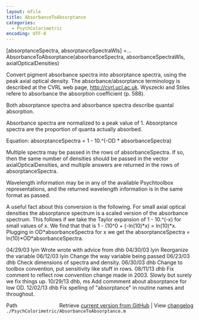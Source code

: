 ```yaml
---
layout: mfile
title: AbsorbanceToAbsorptance
categories:
  - PsychColorimetric
encoding: UTF-8
---
```


\[absorptanceSpectra, absorptanceSpectraWls\] =...
  AbsorbanceToAbsorptance\(absorbanceSpectra, absorbanceSpectraWls, axialOpticalDensities\)

Convert pigment absorbance spectra into absorptance spectra, using the peak axial
optical density.  The absorbance/absorptance terminology is described at the
CVRL web page, http://cvrl.ucl.ac.uk.  Wyszecki and Stiles refere to absorbance
the absorption coefficient \(p. 588\).

Both absorptance spectra and absorbance spectra describe quantal absorption.

Absorbance spectra are normalized to a peak value of 1.
Absorptance spectra are the proportion of quanta actually absorbed.

Equation: absorptanceSpectra = 1 - 10.^\(-OD \* absorbanceSpectra\)

Multiple spectra may be passed in the rows of absorbanceSpectra.  If
so, then the same number of densities should be passed in the vector
axialOpticalDensities, and multiple answers are returned in the rows
of absorptanceSpectra.

Wavelength information may be in any of the available Psychtoolbox representations,
and the returned wavelength information is in the same format as passed.

A useful fact about this conversion is the following.  For small axial optical densities
the absorptance spectrum is a scaled version of the absorbance spectrum.  This follows
if we take the Taylor expansion of 1 - 10.^\(-x\) for small values of x.  We find that
that is 1 - \(10^0 + \(-ln\(10\)\*x\) = ln\(10\)\*x.  Plugging in OD\*absorbanceSpectra for x
we get the absorptanceSpectra = ln\(10\)\*OD\*absorbanceSpectra.


04/29/03 lyin   Wrote wrote with advice from dhb
04/30/03 lyin   Reorganize the variable
06/12/03 lyin   Change the way variable being passed
06/23/03 dhb        Check dimensions of spectra and density.
06/30/03 dhb      Change to toolbox convention, put sensitivity like stuff in rows.
08/11/13 dhb      Fix comment to reflect row convention change made in 2003.  Slowly but surely we fix things up.
10/29/13 dhb, ms  Add commment about absorptance for low OD.
12/02/13 dhb      Fix spelling of "absorptance" in routine names and throughout.


<div class="code_header" style="text-align:right;">
  <span style="float:left;">Path&nbsp;&nbsp;</span> <span class="counter">Retrieve <a href=
  "https://raw.github.com/Psychtoolbox-3/Psychtoolbox-3/beta/./PsychColorimetric/AbsorbanceToAbsorptance.m">current version from GitHub</a> | View <a href=
  "https://github.com/Psychtoolbox-3/Psychtoolbox-3/commits/beta/./PsychColorimetric/AbsorbanceToAbsorptance.m">changelog</a></span>
</div>
<div class="code">
  <code>./PsychColorimetric/AbsorbanceToAbsorptance.m</code>
</div>
